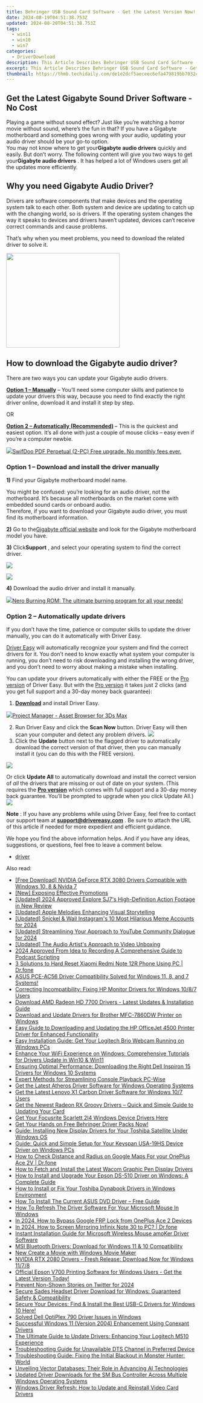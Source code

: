 ```yaml
---
title: Behringer USB Sound Card Software - Get the Latest Version Now!
date: 2024-08-19T04:51:38.753Z
updated: 2024-08-20T04:51:38.753Z
tags:
  - win11
  - win10
  - win7
categories:
  - DriverDownload
description: This Article Describes Behringer USB Sound Card Software - Get the Latest Version Now!
excerpt: This Article Describes Behringer USB Sound Card Software - Get the Latest Version Now!
thumbnail: https://thmb.techidaily.com/de1e2dcf5aeceec6efa479819bb7032cddf48c94924e3a65a00624e5b7030be4.jpg
---
```


## Get the Latest Gigabyte Sound Driver Software - No Cost

Playing a game without sound effect? Just like you’re watching a horror movie without sound, where’s the fun in that? If you have a Gigabyte motherboard and something goes wrong with your audio, updating your audio driver should be your go-to option.  
 You may not know where to get your**Gigabyte audio drivers** quickly and easily. But don’t worry. The following content will give you two ways to get your**Gigabyte audio drivers** . It has helped a lot of Windows users get all the updates more efficiently.  

## Why you need Gigabyte Audio Driver?

 Drivers are software components that make devices and the operating system talk to each other. Both system and device are updating to catch up with the changing world, so is drivers. If the operating system changes the way it speaks to devices and drivers haven’t updated, devices can’t receive correct commands and cause problems.

 That’s why when you meet problems, you need to download the related driver to solve it.

<!-- affiliate ads begin -->
<a href="https://printrendy.pxf.io/c/5597632/1453719/17020" target="_top" id="1453719"><img src="//a.impactradius-go.com/display-ad/17020-1453719" border="0" alt="" width="300" height="250"/></a><img height="0" width="0" src="https://imp.pxf.io/i/5597632/1453719/17020" style="position:absolute;visibility:hidden;" border="0" />
<!-- affiliate ads end -->
## How to download the Gigabyte audio driver?

There are two ways you can update your Gigabyte audio drivers.

**[Option 1 – Manually](https://tools.techidaily.com/drivereasy/download/)**  – You’ll need some computer skills and patience to update your drivers this way, because you need to find exactly the right driver online, download it and install it step by step.

OR

**[Option 2 – Automatically (Recommended)](https://www.drivereasy.com/knowledge/download-gigabyte-audio-driver/#op2) [](https://tools.techidaily.com/drivereasy/download/)**  – This is the quickest and easiest option. It’s all done with just a couple of mouse clicks – easy even if you’re a computer newbie.

<!-- affiliate ads begin -->
<a href="https://purchase.swifdoo.com/order/checkout.php?PRODS=38709260&QTY=1&AFFILIATE=108875&CART=1"><img src="https://secure.avangate.com/images/merchant/8b932759a5a04ddb34bf79e3f9072e4b/products/Product%20box%20white-1024x1024.png" border="0">SwifDoo PDF Perpetual (2-PC)  Free upgrade. No monthly fees ever. </a>
<!-- affiliate ads end -->
### **Option 1 –** **Download and install the driver manually**

**1)** Find your Gigabyte motherboard model name.

 You might be confused: you’re looking for an audio driver, not the motherboard. It’s because all motherboards on the market come with embedded sound cards or onboard audio.  
 Therefore, if you want to download your Gigabyte audio driver, you must find its motherboard information.

**2)** Go to the[Gigabyte official website](https://www.gigabyte.com/us) and look for the Gigabyte motherboard model you have.

**3)** Click**Support** , and select your operating system to find the correct driver.

<!-- affiliate ads begin -->
<a href="https://shop.mondly.com/affiliate.php?ACCOUNT=ATISTUDI&AFFILIATE=108875&PATH=https%3A%2F%2Fwww.mondly.com%3FAFFILIATE%3D108875%26RESOURCE%3D%2BEducational%2B970x90%2B"><img src="https://secure.avangate.com/images/merchant/69c418c33ec2e1a4267fa9bb77fa1428/educational-970x90.gif" border="0"></a>
<!-- affiliate ads end -->
![](https://images.drivereasy.com/wp-content/uploads/2019/04/Snap854-1024x368.jpg)

**4)** Download the audio driver and install it manually.

<!-- affiliate ads begin -->
<a href="https://store.nero.com/order/checkout.php?PRODS=39694080&QTY=1&AFFILIATE=108875&CART=1"><img src="http://cdnwww.nero.com/nero-com-wAssets/img/banners/2023/nbr/fire/Screenshot_1red_gb.jpg" border="0">Nero Burning ROM:
The ultimate burning program for all your needs!</a>
<!-- affiliate ads end -->
### **Option 2 – Automatically update drivers**

 If you don’t have the time, patience or computer skills to update the driver manually, you can do it automatically with Driver Easy.

[Driver Easy](https://tools.techidaily.com/drivereasy/download/) will automatically recognize your system and find the correct drivers for it. You don’t need to know exactly what system your computer is running, you don’t need to risk downloading and installing the wrong driver, and you don’t need to worry about making a mistake when installing.

 You can update your drivers automatically with either the FREE or the [Pro version](https://tools.techidaily.com/drivereasy/download/) of Driver Easy. But with the [Pro version](https://tools.techidaily.com/drivereasy/download/) it takes just 2 clicks (and you get full support and a 30-day money back guarantee):

1. **[Download](https://tools.techidaily.com/drivereasy/download/)**  and install Driver Easy.
<!-- affiliate ads begin -->
<a href="https://secure.2checkout.com/order/checkout.php?PRODS=4709458&QTY=1&AFFILIATE=108875&CART=1"><img src="https://3d-kstudio.com/wp-content/uploads/2019/10/Project-Manager-version-3-1600x900-768x419.jpg" border="0">Project Manager - Asset Browser for 3Ds Max</a>
<!-- affiliate ads end -->
2. Run Driver Easy and click the **Scan Now** button. Driver Easy will then scan your computer and detect any problem drivers. ![](https://images.drivereasy.com/wp-content/uploads/2019/05/giga.jpg)
3. Click the **Update**  button next to the flagged driver to automatically download the correct version of that driver, then you can manually install it (you can do this with the FREE version).  
<!-- affiliate ads begin -->
<a href="https://store.advancedwebranking.com/order/checkout.php?PRODS=4715051&QTY=1&AFFILIATE=108875&CART=1"><img src="https://secure.avangate.com/images/merchant/14edc6ebfdae2e23bbed83d67f50e983/products/33_awr%20logo.png" border="0"></a>
<!-- affiliate ads end -->
 Or click **Update All** to automatically download and install the correct version of _all_ the drivers that are missing or out of date on your system. (This requires the **[Pro version](https://tools.techidaily.com/drivereasy/download/)**  which comes with full support and a 30-day money back guarantee. You’ll be prompted to upgrade when you click Update All.)![](https://images.drivereasy.com/wp-content/uploads/2019/05/giga1.jpg)

**Note** : If you have any problems while using Driver Easy, feel free to contact our support team at **[support@drivereasy.com](https://tools.techidaily.com/drivereasy/download/)**  . Be sure to attach the URL of this article if needed for more expedient and efficient guidance.

 We hope you find the above information helps. And if you have any ideas, suggestions, or questions, feel free to leave a comment below.  

* [driver](https://tools.techidaily.com/drivereasy/download/)

<ins class="adsbygoogle"
     style="display:block"
     data-ad-format="autorelaxed"
     data-ad-client="ca-pub-7571918770474297"
     data-ad-slot="1223367746"></ins>



<ins class="adsbygoogle"
     style="display:block"
     data-ad-client="ca-pub-7571918770474297"
     data-ad-slot="8358498916"
     data-ad-format="auto"
     data-full-width-responsive="true"></ins>

<span class="atpl-alsoreadstyle">Also read:</span>
<div><ul>
<li><a href="https://hardware-updates.techidaily.com/free-download-nvidia-geforce-rtx-3080-drivers-compatible-with-windows-10-8-and-nvida-7/"><u>[Free Download] NVIDIA GeForce RTX 3080 Drivers Compatible with Windows 10, 8 & Nvida 7</u></a></li>
<li><a href="https://some-knowledge.techidaily.com/new-exposing-effective-promotions/"><u>[New] Exposing Effective Promotions</u></a></li>
<li><a href="https://fox-direct.techidaily.com/updated-2024-approved-explore-sj7s-high-definition-action-footage-in-new-review/"><u>[Updated] 2024 Approved  Explore SJ7's High-Definition Action Footage in New Review</u></a></li>
<li><a href="https://extra-tips.techidaily.com/updated-apple-melodies-enhancing-visual-storytelling/"><u>[Updated] Apple Melodies Enhancing Visual Storytelling</u></a></li>
<li><a href="https://instagram-video-files.techidaily.com/updated-snickel-and-wail-instagrams-10-most-hilarious-meme-accounts-for-2024/"><u>[Updated] Snickel & Wail  Instagram's 10 Most Hilarious Meme Accounts for 2024</u></a></li>
<li><a href="https://article-helps.techidaily.com/updated-streamlining-your-approach-to-youtube-community-dialogue-for-2024/"><u>[Updated] Streamlining Your Approach to YouTube Community Dialogue for 2024</u></a></li>
<li><a href="https://some-skills.techidaily.com/updated-the-audio-artists-approach-to-video-unboxing/"><u>[Updated] The Audio Artist's Approach to Video Unboxing</u></a></li>
<li><a href="https://some-knowledge.techidaily.com/2024-approved-from-idea-to-recording-a-comprehensive-guide-to-podcast-scripting/"><u>2024 Approved  From Idea to Recording  A Comprehensive Guide to Podcast Scripting</u></a></li>
<li><a href="https://phone-solutions.techidaily.com/3-solutions-to-hard-reset-xiaomi-redmi-note-12r-phone-using-pc-drfone-by-drfone-reset-android-reset-android/"><u>3 Solutions to Hard Reset Xiaomi Redmi Note 12R Phone Using PC | Dr.fone</u></a></li>
<li><a href="https://hardware-updates.techidaily.com/1722978269663-asus-pce-ac56-driver-compatibility-solved-for-windows-11-8-and-7-systems/"><u>ASUS PCE-AC56 Driver Compatibility Solved for Windows 11, 8, and 7 Systems!</u></a></li>
<li><a href="https://hardware-updates.techidaily.com/correcting-incompatibility-fixing-hp-monitor-drivers-for-windows-1087-users/"><u>Correcting Incompatibility: Fixing HP Monitor Drivers for Windows 10/8/7 Users</u></a></li>
<li><a href="https://hardware-updates.techidaily.com/download-amd-radeon-hd-7700-drivers-latest-updates-and-installation-guide/"><u>Download AMD Radeon HD 7700 Drivers - Latest Updates & Installation Guide</u></a></li>
<li><a href="https://hardware-updates.techidaily.com/download-and-update-drivers-for-brother-mfc-7860dw-printer-on-windows/"><u>Download and Update Drivers for Brother MFC-7860DW Printer on Windows</u></a></li>
<li><a href="https://hardware-updates.techidaily.com/easy-guide-to-downloading-and-updating-the-hp-officejet-4500-printer-driver-for-enhanced-functionality/"><u>Easy Guide to Downloading and Updating the HP OfficeJet 4500 Printer Driver for Enhanced Functionality</u></a></li>
<li><a href="https://hardware-updates.techidaily.com/easy-installation-guide-get-your-logitech-brio-webcam-running-on-windows-pcs/"><u>Easy Installation Guide: Get Your Logitech Brio Webcam Running on Windows PCs</u></a></li>
<li><a href="https://hardware-updates.techidaily.com/enhance-your-wifi-experience-on-windows-comprehensive-tutorials-for-drivers-update-in-win10-and-win11/"><u>Enhance Your WiFi Experience on Windows: Comprehensive Tutorials for Drivers Update in Win10 & Win11</u></a></li>
<li><a href="https://hardware-updates.techidaily.com/ensuring-optimal-performance-downloading-the-right-dell-inspiron-15-drivers-for-windows-10-systems/"><u>Ensuring Optimal Performance: Downloading the Right Dell Inspiron 15 Drivers for Windows 10 Systems</u></a></li>
<li><a href="https://video-capture.techidaily.com/expert-methods-for-streamlining-console-playback-pc-wise/"><u>Expert Methods for Streamlining Console Playback PC-Wise</u></a></li>
<li><a href="https://hardware-updates.techidaily.com/get-the-latest-atheros-driver-software-for-windows-operating-systems/"><u>Get the Latest Atheros Driver Software for Windows Operating Systems</u></a></li>
<li><a href="https://hardware-updates.techidaily.com/get-the-latest-lenovo-x1-carbon-driver-software-for-windows-107-users/"><u>Get the Latest Lenovo X1 Carbon Driver Software for Windows 10/7 Users</u></a></li>
<li><a href="https://hardware-updates.techidaily.com/get-the-newest-radeon-rx-groovy-drivers-quick-and-simple-guide-to-updating-your-card/"><u>Get the Newest Radeon RX Groovy Drivers – Quick and Simple Guide to Updating Your Card</u></a></li>
<li><a href="https://hardware-updates.techidaily.com/1722973262062-get-your-focusrite-scarlett-2i4-windows-device-drivers-here/"><u>Get Your Focusrite Scarlett 2I4 Windows Device Drivers Here</u></a></li>
<li><a href="https://hardware-updates.techidaily.com/get-your-hands-on-free-behringer-driver-packs-now/"><u>Get Your Hands on Free Behringer Driver Packs Now!</u></a></li>
<li><a href="https://hardware-updates.techidaily.com/guide-installing-new-display-drivers-for-your-toshiba-satellite-under-windows-os/"><u>Guide: Installing New Display Drivers for Your Toshiba Satellite Under Windows OS</u></a></li>
<li><a href="https://hardware-updates.techidaily.com/guide-quick-and-simple-setup-for-your-keyspan-usa-19hs-device-driver-on-windows-pcs/"><u>Guide: Quick and Simple Setup for Your Keyspan USA-19HS Device Driver on Windows PCs</u></a></li>
<li><a href="https://android-location-track.techidaily.com/how-to-check-distance-and-radius-on-google-maps-for-your-oneplus-ace-2v-drfone-by-drfone-virtual-android/"><u>How to Check Distance and Radius on Google Maps For your OnePlus Ace 2V | Dr.fone</u></a></li>
<li><a href="https://hardware-updates.techidaily.com/how-to-fetch-and-install-the-latest-wacom-graphic-pen-display-drivers/"><u>How to Fetch and Install the Latest Wacom Graphic Pen Display Drivers</u></a></li>
<li><a href="https://hardware-updates.techidaily.com/how-to-install-and-upgrade-your-epson-ds-510-driver-on-windows-a-complete-guide/"><u>How to Install and Upgrade Your Epson DS-510 Driver on Windows: A Complete Guide</u></a></li>
<li><a href="https://hardware-updates.techidaily.com/how-to-install-or-fix-your-toshiba-dynabook-drivers-in-windows-environment/"><u>How to Install or Fix Your Toshiba Dynabook Drivers in Windows Environment</u></a></li>
<li><a href="https://hardware-updates.techidaily.com/how-to-install-the-current-asus-dvd-driver-free-guide/"><u>How To Install The Current ASUS DVD Driver – Free Guide</u></a></li>
<li><a href="https://hardware-updates.techidaily.com/how-to-refresh-the-driver-software-for-your-microsoft-mouse-in-windows/"><u>How To Refresh The Driver Software For Your Microsoft Mouse In Windows</u></a></li>
<li><a href="https://android-frp.techidaily.com/in-2024-how-to-bypass-google-frp-lock-from-oneplus-ace-2-devices-by-drfone-android/"><u>In 2024, How to Bypass Google FRP Lock from OnePlus Ace 2 Devices</u></a></li>
<li><a href="https://screen-mirror.techidaily.com/in-2024-how-to-screen-mirroring-infinix-note-30-to-pc-drfone-by-drfone-android/"><u>In 2024, How to Screen Mirroring Infinix Note 30 to PC? | Dr.fone</u></a></li>
<li><a href="https://hardware-updates.techidaily.com/instant-installation-guide-for-microsoft-wireless-mouse-amoker-driver-software/"><u>Instant Installation Guide for Microsoft Wireless Mouse amoKer Driver Software</u></a></li>
<li><a href="https://hardware-updates.techidaily.com/msi-bluetooth-drivers-download-for-windows-11-and-10-compatibility/"><u>MSI Bluetooth Drivers: Download for Windows 11 & 10 Compatibility</u></a></li>
<li><a href="https://ai-editing-video.techidaily.com/new-create-a-movie-with-windows-movie-maker/"><u>New Create a Movie with Windows Movie Maker</u></a></li>
<li><a href="https://hardware-updates.techidaily.com/nvidia-rtx-2080-drivers-fresh-release-download-now-for-windows-1178/"><u>NVIDIA RTX 2080 Drivers - Fresh Release: Download Now for Windows 11/7/8</u></a></li>
<li><a href="https://hardware-updates.techidaily.com/official-epson-v700-printing-software-for-windows-users-get-the-latest-version-today/"><u>Official Epson V700 Printing Software for Windows Users - Get the Latest Version Today!</u></a></li>
<li><a href="https://facebook-video-recording.techidaily.com/prevent-non-shown-stories-on-twitter-for-2024/"><u>Prevent Non-Shown Stories on Twitter for 2024</u></a></li>
<li><a href="https://win-dash.techidaily.com/secure-sades-headset-driver-download-for-windows-guaranteed-safety-and-compatibility/"><u>Secure Sades Headset Driver Download for Windows: Guaranteed Safety & Compatibility</u></a></li>
<li><a href="https://hardware-updates.techidaily.com/secure-your-devices-find-and-install-the-best-usb-c-drivers-for-windows-10-here/"><u>Secure Your Devices: Find & Install the Best USB-C Drivers for Windows 10 Here!</u></a></li>
<li><a href="https://hardware-updates.techidaily.com/solved-dell-optiplex-790-driver-issues-in-windows/"><u>Solved Dell OptiPlex 790 Driver Issues in Windows</u></a></li>
<li><a href="https://hardware-updates.techidaily.com/successful-windows-11-version-2004-enhancement-using-conexant-drivers/"><u>Successful Windows 11 (Version 2004) Enhancement Using Conexant Drivers</u></a></li>
<li><a href="https://hardware-updates.techidaily.com/the-ultimate-guide-to-update-drivers-enhancing-your-logitech-m510-experience/"><u>The Ultimate Guide to Update Drivers: Enhancing Your Logitech M510 Experience</u></a></li>
<li><a href="https://hardware-updates.techidaily.com/troubleshooting-guide-for-unavailable-dts-channel-in-preferred-device/"><u>Troubleshooting Guide for Unavailable DTS Channel in Preferred Device</u></a></li>
<li><a href="https://win-howtos.techidaily.com/troubleshooting-guide-fixing-the-initial-blackout-in-monster-hunter-world/"><u>Troubleshooting Guide: Fixing the Initial Blackout in Monster Hunter: World</u></a></li>
<li><a href="https://tech-haven.techidaily.com/unveiling-vector-databases-their-role-in-advancing-ai-technologies/"><u>Unveiling Vector Databases: Their Role in Advancing AI Technologies</u></a></li>
<li><a href="https://hardware-updates.techidaily.com/updated-driver-downloads-for-the-sm-bus-controller-across-multiple-windows-operating-systems/"><u>Updated Driver Downloads for the SM Bus Controller Across Multiple Windows Operating Systems</u></a></li>
<li><a href="https://hardware-updates.techidaily.com/windows-driver-refresh-how-to-update-and-reinstall-video-card-drivers/"><u>Windows Driver Refresh: How to Update and Reinstall Video Card Drivers</u></a></li>
</ul></div>
